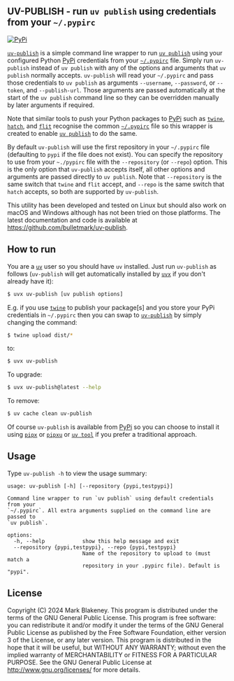 ## UV-PUBLISH - run `uv publish` using credentials from your `~/.pypirc`
[![PyPi](https://img.shields.io/pypi/v/uv-publish)][uv-publish-py]

[`uv-publish`][uv-publish] is a simple command line wrapper to run [`uv
publish`][uv_publish] using your configured Python [PyPi][pypi]
credentials from your [`~/.pypirc`][pypirc] file. Simply run
`uv-publish` instead of `uv publish` with any of the options and
arguments that `uv publish` normally accepts. `uv-publish` will read
your `~/.pypirc` and pass those credentials to `uv publish` as arguments
`--username`, `--password`, or `--token`, and `--publish-url`. Those
arguments are passed automatically at the start of the `uv publish`
command line so they can be overridden manually by later arguments if
required. 

Note that similar tools to push your Python packages to [PyPi][pypi]
such as [`twine`][twine], [`hatch`][hatch], and [`flit`][flit] recognise
the common [`~/.pypirc`][pypirc] file so this wrapper is created to
enable [`uv publish`][uv_publish] to do the same.

By default `uv-publish` will use the first repository in your
`~/.pypirc` file (defaulting to `pypi` if the file does not exist). You
can specify the repository to use from your `~./pypirc` file with the
`--repository` (or `--repo`) option. This is the only option that
`uv-publish` accepts itself, all other options and arguments are passed
directly to `uv publish`. Note that `--repository` is the same switch
that `twine` and `flit` accept, and `--repo` is the same switch that
`hatch` accepts, so both are supported by `uv-publish`.

This utility has been developed and tested on Linux but should also work
on macOS and Windows although has not been tried on those platforms. The
latest documentation and code is available at
https://github.com/bulletmark/uv-publish.

## How to run

You are a [`uv`][uv] user so you should have `uv` installed. Just run
`uv-publish` as follows (`uv-publish` will get automatically installed
by [`uvx`][uvx] if you don't already have it):

```sh
$ uvx uv-publish [uv publish options]
```

E.g. if you use [`twine`][twine] to publish your package[s] and you
store your PyPi credentials in `~/.pypirc` then you can
swap to [`uv-publish`][uv-publish] by simply changing the command:

```sh
$ twine upload dist/*
```

to:

```sh
$ uvx uv-publish
```

To upgrade:

```sh
$ uvx uv-publish@latest --help
```

To remove:

```sh
$ uv cache clean uv-publish
```

Of course `uv-publish` is available from [PyPi][uv-publish-py] so you
can choose to install it using [`pipx`][pipx] or [`pipxu`][pipxu] or
[`uv tool`][uvtool] if you prefer a traditional approach.

## Usage

Type `uv-publish -h` to view the usage summary:

```
usage: uv-publish [-h] [--repository {pypi,testpypi}]

Command line wrapper to run `uv publish` using default credentials from your
`~/.pypirc`. All extra arguments supplied on the command line are passed to
`uv publish`.

options:
  -h, --help            show this help message and exit
  --repository {pypi,testpypi}, --repo {pypi,testpypi}
                        Name of the repository to upload to (must match a
                        repository in your .pypirc file). Default is "pypi".
```

## License

Copyright (C) 2024 Mark Blakeney. This program is distributed under the
terms of the GNU General Public License. This program is free software:
you can redistribute it and/or modify it under the terms of the GNU
General Public License as published by the Free Software Foundation,
either version 3 of the License, or any later version. This program is
distributed in the hope that it will be useful, but WITHOUT ANY
WARRANTY; without even the implied warranty of MERCHANTABILITY or
FITNESS FOR A PARTICULAR PURPOSE. See the GNU General Public License at
<http://www.gnu.org/licenses/> for more details.

[uv-publish]: https://github.com/bulletmark/uv-publish
[uv]: https://docs.astral.sh/uv/
[uvx]: https://docs.astral.sh/uv/guides/tools/
[uv_publish]: https://docs.astral.sh/uv/guides/package/#publishing-your-package
[twine]: https://twine.readthedocs.io/
[hatch]: https://hatch.pypa.io/
[flit]: https://flit.readthedocs.io/
[pypirc]: https://packaging.python.org/en/latest/specifications/pypirc/
[pypi]: https://pypi.org/
[uv-publish-py]: https://pypi.org/project/uv-publish/
[pipx]: https://github.com/pypa/pipx
[pipxu]: https://github.com/bulletmark/pipxu
[uvtool]: https://docs.astral.sh/uv/guides/tools/#installing-tools

<!-- vim: se ai syn=markdown: -->
